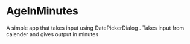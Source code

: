 # AgeInMinutes
A simple app that takes input using DatePickerDialog . Takes input from calender and gives output in minutes
